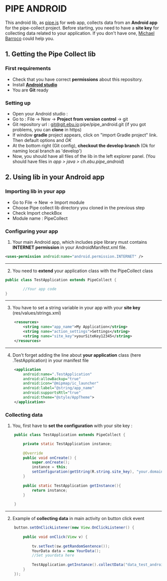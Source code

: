 # PIPE ANDROID

This android lib, as [pipe.js](https://git.ebu.io/pipe/pipe-js) for web app, collects data from an **Android app** for the pipe-collect project.
Before starting, you need to have a **site key** for collecting data related to your application. If you don't have one, [Michael Barroco](barroco@ebu.ch) could help you.

## 1. Getting the Pipe Collect lib

### First requirements

* Check that you have correct **permissions** about this repository.
* Install **[Android studio](http://developer.android.com/sdk/index.html)**
* You are **Git** ready

### Setting up

* Open your Android studio : 
* Go to : File -> New -> **Project from version control** -> git
* Git repository url : git@git.ebu.io:pipe/pipe_android.git (if you got problems, you can **clone** in https)
* If window **gradle** project appears, click on "import Gradle project" link. Then default options and *OK*
* At the bottom right (Git config), **checkout the develop branch** (Ok for naming local branch as 'develop')
* Now, you should have all files of the lib in the left explorer panel. (You should have files in *app > java > ch.ebu.pipe_android*)


## 2. Using lib in your Android app

### Importing lib in your app

* Go to File -> New -> Import module 
* Choose Pipe collect lib directory you cloned in the previous step 
* Check Import checkBox
* Module name : PipeCollect

### Configuring your app

1. Your main Android app, which includes pipe library must contains **INTERNET permission** in your AndroidManifest.xml file.
```xml
<uses-permission android:name="android.permission.INTERNET" />
```
_____________________

2. You need to **extend** your application class with the PipeCollect class
```java
public class TestApplication extends PipeCollect {

        //Your app code
}
```
_____________________

3. You have to set a string variable in your app with your **site key** (res/values/strings.xml)
```xml
    <resources>
        <string name="app_name">My Application</string>
        <string name="action_settings">Settings</string>
        <string name="site_key">yourSiteKey12345</string>
    </resources>
```
_____________________

4. Don't forget adding the line about **your application** class (here .TestApplication) in your manifest file
```xml
    <application
        android:name=".TestApplication"
        android:allowBackup="true"
        android:icon="@mipmap/ic_launcher"
        android:label="@string/app_name"
        android:supportsRtl="true"
        android:theme="@style/AppTheme">
    </application>
```

### Collecting data

1. You, first have to **set the configuration** with your site key : 
```java
    public class TestApplication extends PipeCollect {

        private static TestApplication instance;
    
        @Override
        public void onCreate() {
            super.onCreate();
            instance = this;
            setConfiguration(getString(R.string.site_key), "your.domain.name");
        }
    
        public static TestApplication getInstance(){
            return instance;
        }
    
    }
```
_____________________

2. Example of **collecting data** in main activity on button click event
```java
    button.setOnClickListener(new View.OnClickListener() {
    
        public void onClick(View v) {
    
            tv.setText(sw.getRandomSentence());
            YourData data = new YourData();
            //Set yourdata here
    
            TestApplication.getInstance().collectData("data_test_android", data);
        }
    });
```